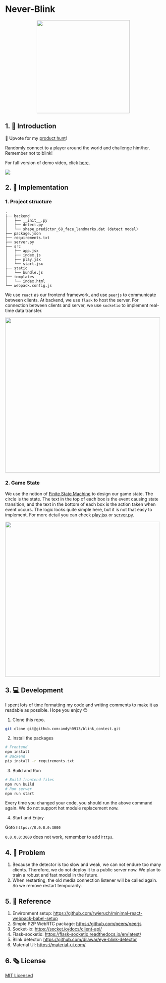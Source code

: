 # Never-Blink

<p align="center">
<img src="assets/logo.png" width="300px">
</p>

## 1. 🎉 Introduction

🙌 Upvote for my [product hunt](https://www.producthunt.com/posts/never-blink)!

Randomly connect to a player around the world and challenge him/her. Remember not to blink!

For full version of demo video, click [here](https://www.youtube.com/watch?v=VCP36k5OqDs&t=59s).

<img src="assets/out.gif"/>

## 2. 📜 Implementation

### 1. Project structure

```
.
├── backend
│   ├── __init__.py
│   ├── detect.py
│   └── shape_predictor_68_face_landmarks.dat (detect model)
├── package.json
├── requirements.txt
├── server.py
├── src
│   ├── app.jsx
│   ├── index.js
│   ├── play.jsx
│   └── start.jsx
├── static
│   └── bundle.js
├── templates
│   └── index.html
└── webpack.config.js
```

We use `react` as our frontend framework, and use `peerjs` to communicate between clients. At backend, we use `flask` to host the server. For connection between clients and server, we use `socketio` to implement real-time data transfer.

<img src="assets/structure.png" width="500px">

### 2. Game State

We use the notion of [Finite State Machine](https://zh.wikipedia.org/wiki/%E6%9C%89%E9%99%90%E7%8A%B6%E6%80%81%E6%9C%BA) to design our game state. The circle is the state. The text in the top of each box is the event causing state transition, and the text in the bottom of each box is the action taken when event occurs. The logic looks quite simple here, but it is not that easy to implement. For more detail you can check [play.jsx](./src/play.jsx) or [server.py](./src/server.py).

<img src="assets/gamestate.png" width="500px">

## 3. 💻 Development

I spent lots of time formatting my code and writing comments to make it as readable as possible. Hope you enjoy 😊

1. Clone this repo.

```bash
git clone git@github.com:andyh0913/blink_contest.git
```

2. Install the packages

```bash
# Frontend
npm install
# Backend
pip install -r requirements.txt
```

3. Build and Run

```bash
# Build frontend files
npm run build
# Run server
npm run start
```

Every time you changed your code, you should run the above command again. We do not support hot module replacement now.

4. Start and Enjoy

Goto `https://0.0.0.0:3000`

`0.0.0.0:3000` does not work, remember to add `https`.

## 4. 🚧 Problem

1. Because the detector is too slow and weak, we can not endure too many clients. Therefore, we do not deploy it to a public server now. We plan to train a robust and fast model in the future.
2. When restarting, the old media connection listener will be called again. So we remove restart temporarily.

## 5. 📖 Reference

1. Environment setup: https://github.com/rwieruch/minimal-react-webpack-babel-setup
2. Simple P2P WebRTC package: https://github.com/peers/peerjs
3. Socket-io: https://socket.io/docs/client-api/
4. Flask-socketio: https://flask-socketio.readthedocs.io/en/latest/
5. Blink detector: https://github.com/dilawar/eye-blink-detector
6. Material UI: https://material-ui.com/

## 6. 🗞️ License

[MIT Licensed](./License)
